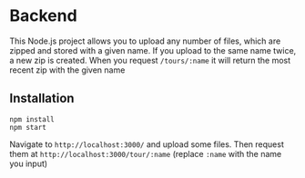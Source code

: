 # Backend

This Node.js project allows you to upload any number of files, which are zipped
and stored with a given name. If you upload to the same name twice, a new zip is
created. When you request `/tours/:name` it will return the most recent zip with
the given name

## Installation

```
npm install
npm start
```

Navigate to `http://localhost:3000/` and upload some files. Then request them at
`http://localhost:3000/tour/:name` (replace `:name` with the name you input)
